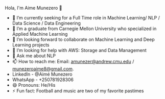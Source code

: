 Hola, I'm Aime Munezero 👋
- 🔭 I’m currently seeking for a Full Time role in Machine Learning/ NLP / Data Science / Data Engineering
- 🌱 I’m a graduate from Carnegie Mellon University who specialized in Applied Machine Learning
- 👯 I’m looking forward to collaborate on Machine Learning and Deep Learning projects
- 🤔 I’m looking for help with AWS: Storage and Data Management
- 💬 Ask me about NLP
- 📫 How to reach me: Email: amunezer@andrew.cmu.edu / munezeroaime8@gmail.com. 
- LinkedIn - @Aimé Munezero
- WhatsApp - +250781928306
- 😄 Pronouns: He/His
- ⚡ Fun fact: Football and music are two of my favorite pastimes
